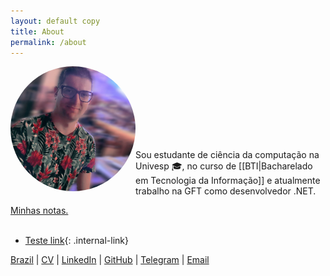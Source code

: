 ```yaml
---
layout: default copy
title: About
permalink: /about
---
```

<head>
    <script src="https://kit.fontawesome.com/2635e42ccc.js" crossorigin="anonymous"></script>
    <link rel="stylesheet" href="https://cdn.jsdelivr.net/gh/devicons/devicon@v2.15.1/devicon.min.css">
</head>

<div style="padding-botton: 30px;">
    <img src="/assets/photo-profile.jpg" style="border-radius: 50%;" width="200" align="left">
</div> <br><br><br><br><br><br><br>

Sou estudante de ciência da computação na Univesp 🎓, no curso de [[BTI|Bacharelado em Tecnologia da Informação]] e atualmente trabalho na GFT como desenvolvedor .NET. <br>

<i class="fa fa-file-text" aria-hidden="true"></i> <a class="internal-link" href="/map">Minhas notas.</a><br><br>
- [Teste link](/Index){: .internal-link}

<!-- https://devicon.dev -->

<i class="fa fa-map-marker" aria-hidden="true"></i> [Brazil]() | <i class="fa fa-id-card" aria-hidden="true"></i> [CV]() | <i class="fa fa-linkedin-square" aria-hidden="true"></i> [LinkedIn](https://www.linkedin.com/in/gio-bon/) | <i class="fa fa-github" aria-hidden="true"></i> [GitHub](https://github.com/gio-bon) | <i class="fa fa-telegram" aria-hidden="true"></i> [Telegram](https://t.me/giobon) | <i class="fa fa-envelope" aria-hidden="true"></i> <a href="mailto:injuriae@gmail.com">Email</a>

<!-- https://fontawesome.com/v4/icons/ -->


